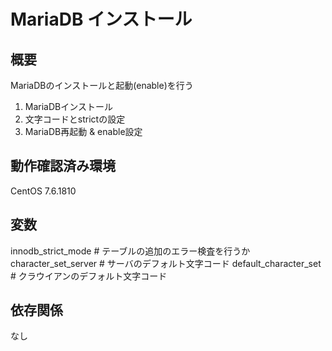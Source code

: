 MariaDB インストール
===
## 概要
MariaDBのインストールと起動(enable)を行う  
1. MariaDBインストール
1. 文字コードとstrictの設定
1. MariaDB再起動 & enable設定

## 動作確認済み環境
CentOS 7.6.1810

## 変数
innodb_strict_mode    # テーブルの追加のエラー検査を行うか
character_set_server  # サーバのデフォルト文字コード
default_character_set # クラウイアンのデフォルト文字コード

## 依存関係
なし